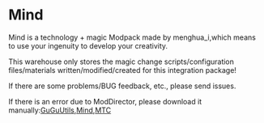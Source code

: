 # Mind

Mind is a technology + magic Modpack made by menghua_i,which means to use your ingenuity to develop your creativity.

This warehouse only stores the magic change scripts/configuration files/materials written/modified/created for this integration package!

If there are some problems/BUG feedback, etc., please send issues. 

If there is an error due to ModDirector, please download it manually:[GuGuUtils](https://github.com/ParaParty/gugu-utils/releases/tag/0.6.3 "GuGuUtils"),[Mind](https://github.com/FairySteve/Mind/releases/tag/Mind-v0.2.0),[MTC](https://github.com/lyuxc-unknow/More-Top-suggest/releases/tag/0.0.10)